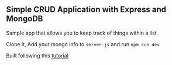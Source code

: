 ## Simple CRUD Application with Express and MongoDB

Sample app that allows you to keep track of things within a list.

Clone it, Add your mongo info to `server.js` and run `npm run dev`

Built following this [tutorial](https://zellwk.com/blog/crud-express-mongodb/)

